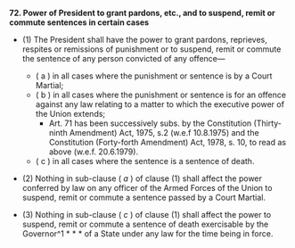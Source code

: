 **72\. Power of President to grant pardons, etc., and to suspend, remit or commute sentences in certain cases**
- (1) The President shall have the power to grant pardons, reprieves, respites or remissions of punishment or to suspend, remit or commute the sentence of any person convicted of any offence—
	- ( a ) in all cases where the punishment or sentence is by a Court Martial;
	- ( b ) in all cases where the punishment or sentence is for an offence against any law relating to a matter to which the executive power of the Union extends;
		- Art. 71 has been successively subs. by the Constitution (Thirty-ninth Amendment) Act, 1975, s.2 (w.e.f 10.8.1975) and the Constitution (Forty-forth Amendment) Act, 1978, s. 10, to read as above (w.e.f. 20.6.1979).
	- ( c ) in all cases where the sentence is a sentence of death.

- (2) Nothing in sub-clause ( _a_ ) of clause (1) shall affect the power conferred by law on any officer of the Armed Forces of the Union to suspend, remit or commute a sentence passed by a Court Martial.

- (3) Nothing in sub-clause ( _c_ ) of clause (1) shall affect the power to suspend, remit or commute a sentence of death exercisable by the Governor^1 * * * of a State under any law for the time being in force.
